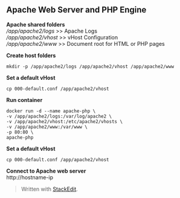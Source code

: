 

Apache Web Server and PHP Engine
--------------------------------
**Apache shared folders**  
*/app/apache2/logs*       >> Apache Logs  
*/app/apache2/vhost*     >> vHost Configuration  
*/app/apache2/www*	  >> Document root for HTML or PHP pages  


**Create host folders**

    mkdir -p /app/apache2/logs /app/apache2/vhost /app/apache2/www


**Set a default vHost**

    cp 000-default.conf /app/apache2/vhost


**Run container**

    docker run -d --name apache-php \
    -v /app/apache2/logs:/var/log/apache2 \
    -v /app/apache2/vhost:/etc/apache2/vhosts \
    -v /app/apache2/www:/var/www \
    -p 80:80 \
    apache-php


**Set a default vHost**

    cp 000-default.conf /app/apache2/vhost


**Connect to Apache web server**  
http://hostname-ip

> Written with [StackEdit](https://stackedit.io/).